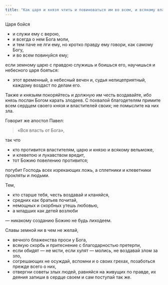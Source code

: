 ```yaml
---
title: "Как царя и князя чтить и повиноваться им во всем, и всякому властителю покоряться, и правдою служить им во всем, и большим и малым, и скорбным и немощным, всякому человеку, кто бы он ни был, и себе самому вдуматься в это"
---
```


Царя бойся

* и служи ему с верою,
* и всегда о нем Бога моли,
* и тем паче не лги ему, но кротко правду ему говори, как самому Богу,
* и во всем повинуйся ему;

если земному царю с правдою служишь и боишься его, научишься и небесного царя бояться:

  * этот временный, а небесный вечен и, судья нелицеприятный, каждому воздаст по делам его.

Также и князьям покоряйтесь и должную им честь воздавайте, ибо князь послан Богом карать злодеев. С похвалой благодетелям примите всем сердцем своего князя и властителей своих; не помыслите на них зла.

Говорит же апостол Павел:

> «Вся власть от Бога»,

так что

* кто противится властителям, царю и князю и всякому вельможе,
* и клеветою и лукавством вредит,
* тот Божию повелению противится;

погубит Господь всех изрекающих ложь, а сплетники и клеветники прокляты и людьми.

Тем,

* кто старше тебя, честь воздавай и кланяйся,
* средних как братьев почитай,
* немощных и скорбных утешь любовью,
* а младших как детей возлюби

— никакому созданию Божию не будь лиходеем.

Славы земной ни в чем не желай,

* вечного блаженства проси у Бога,
* всякую скорбь и притеснение с благодарностью претерпи,
* если обидят — не мсти, если хулят — молись, не воздавай злом за зло,
* согрешающих не осуждай, вспомни и о своих грехах, позаботься прежде всего о них,
* отвергни советы злых людей, равняйся на живущих по правде, их деяния запиши в сердце своем и сам поступай так же.
